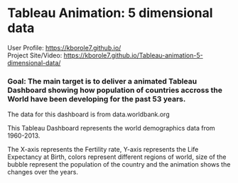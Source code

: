 # Tableau Animation: 5 dimensional data

User Profile: https://kborole7.github.io/  </br>
Project Site/Video: https://kborole7.github.io/Tableau-animation-5-dimensional-data/

 <h3>Goal: The main target is to deliver a animated Tableau Dashboard showing how population of countries accross the World have been developing for the past 53 years. </h3>
    <p> The data for this dashboard is from data.worldbank.org</p>
    <p>This Tableau Dashboard represents the world demographics data from 1960-2013.</p>
    <p>The X-axis represents the Fertility rate, Y-axis represents the Life Expectancy at Birth, colors represent different regions of world, size of the bubble represent the population of the country and the animation shows the changes over the years.</p>
   
